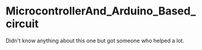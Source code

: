 # MicrocontrollerAnd_Arduino_Based_circuit
Didn't know anything about this one but got someone who helped a lot. 
